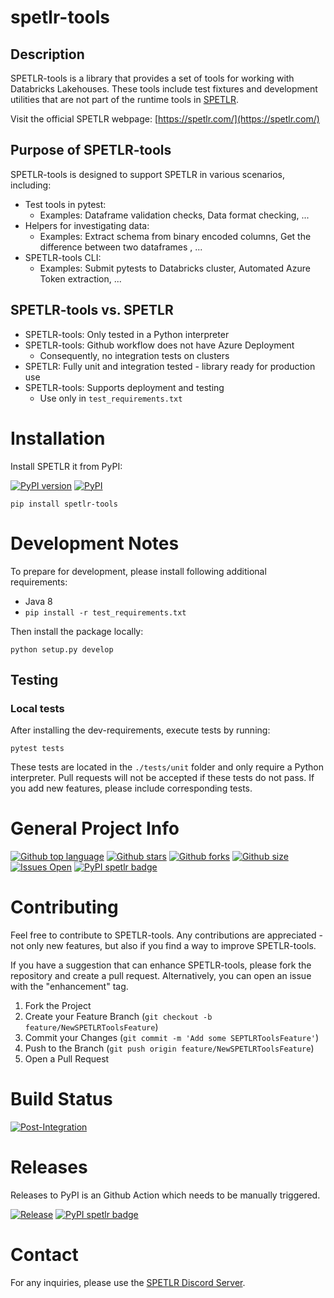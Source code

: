 # spetlr-tools

## Description
SPETLR-tools is a library that provides a set of tools for working with Databricks Lakehouses. These tools include test fixtures and development utilities that are not part of the runtime tools in [SPETLR](https://github.com/spetlr-org/spetlr).


Visit the official SPETLR webpage: [https://spetlr.com/](https://spetlr.com/)


## Purpose of SPETLR-tools

SPETLR-tools is designed to support SPETLR in various scenarios, including:

* Test tools in pytest:
    * Examples: Dataframe validation checks, Data format checking, ...
* Helpers for investigating data:
    * Examples: Extract schema from binary encoded columns, Get the difference between two dataframes , ...
* SPETLR-tools CLI:
    * Examples: Submit pytests to Databricks cluster, Automated Azure Token extraction, ... 

## SPETLR-tools vs. SPETLR

* SPETLR-tools: Only tested in a Python interpreter
* SPETLR-tools: Github workflow does not have Azure Deployment
    * Consequently, no integration tests on clusters
* SPETLR: Fully unit and integration tested - library ready for production use
* SPETLR-tools: Supports deployment and testing
    * Use only in `test_requirements.txt`

# Installation

Install SPETLR it from PyPI: 

[![PyPI version](https://badge.fury.io/py/spetlr-tools.svg)](https://pypi.org/project/spetlr-tools/)
[![PyPI](https://img.shields.io/pypi/dm/spetlr-tools)](https://pypi.org/project/spetlr-tools/)
```    
pip install spetlr-tools
```

# Development Notes

To prepare for development, please install following additional requirements:
 - Java 8
 - `pip install -r test_requirements.txt`

Then install the package locally:

    python setup.py develop

## Testing

### Local tests
After installing the dev-requirements, execute tests by running:

    pytest tests

These tests are located in the `./tests/unit` folder and only require a Python interpreter. Pull requests will not be accepted if these tests do not pass. If you add new features, please include corresponding tests.



# General Project Info
[![Github top language](https://img.shields.io/github/languages/top/spetlr-org/spetlr-tools)](https://github.com/spetlr-org/spetlr-tools)
[![Github stars](https://img.shields.io/github/stars/spetlr-org/spetlr-tools)](https://github.com/spetlr-org/spetlr-tools)
[![Github forks](https://img.shields.io/github/forks/spetlr-org/spetlr-tools)](https://github.com/spetlr-org/spetlr-tools)
[![Github size](https://img.shields.io/github/repo-size/spetlr-org/spetlr-tools)](https://github.com/spetlr-org/spetlr-tools)
[![Issues Open](https://img.shields.io/github/issues/spetlr-org/spetlr-tools.svg?logo=github)](https://github.com/spetlr-org/spetlr-tools/issues)
[![PyPI spetlr badge](https://img.shields.io/pypi/v/spetlr-tools)](https://pypi.org/project/spetlr-tools/)


# Contributing

Feel free to contribute to SPETLR-tools. Any contributions are appreciated - not only new features, but also if you find a way to improve SPETLR-tools. 

If you have a suggestion that can enhance SPETLR-tools, please fork the repository and create a pull request. Alternatively, you can open an issue with the "enhancement" tag.

1. Fork the Project
2. Create your Feature Branch (`git checkout -b feature/NewSPETLRToolsFeature`)
3. Commit your Changes (`git commit -m 'Add some SEPTLRToolsFeature'`)
4. Push to the Branch (`git push origin feature/NewSPETLRToolsFeature`)
5. Open a Pull Request


# Build Status

[![Post-Integration](https://github.com/spetlr-org/spetlr-tools/actions/workflows/post-integration.yml/badge.svg)](https://github.com/spetlr-org/spetlr-tools/actions/workflows/post-integration.yml)


# Releases
Releases to PyPI is an Github Action which needs to be manually triggered. 

[![Release](https://github.com/spetlr-org/spetlr-tools/actions/workflows/release.yml/badge.svg)](https://github.com/spetlr-org/spetlr-tools/actions/workflows/release.yml)
[![PyPI spetlr badge](https://img.shields.io/pypi/v/spetlr-tools)](https://pypi.org/project/spetlr-tools/)

# Contact

For any inquiries, please use the [SPETLR Discord Server](https://discord.gg/p9bzqGybVW).